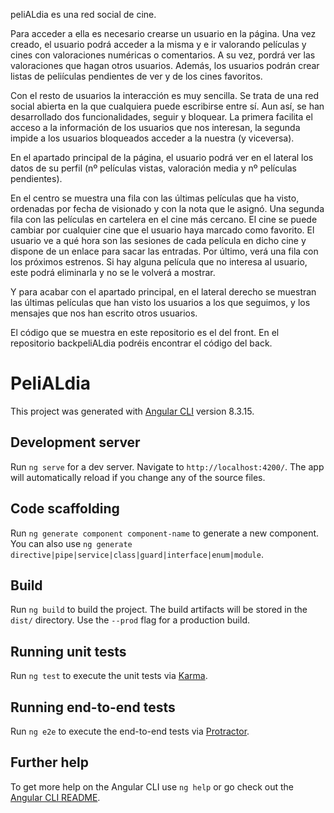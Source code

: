 peliALdia es una red social de cine.

Para acceder a ella es necesario crearse un usuario en la página. Una vez creado, el usuario podrá acceder a la misma y e ir valorando películas y cines con valoraciones numéricas o comentarios. A su vez, pordrá ver las valoraciones que hagan otros usuarios. Además, los usuarios podrán crear listas de peliículas pendientes de ver y de los cines favoritos.

Con el resto de usuarios la interacción es muy sencilla. Se trata de una red social abierta en la que cualquiera puede escribirse entre sí. Aun así, se han desarrollado dos funcionalidades, seguir y bloquear. La primera facilita el acceso a la información de los usuarios que nos interesan, la segunda impide a los usuarios bloqueados acceder a la nuestra (y viceversa).

En el apartado principal de la página, el usuario podrá ver en el lateral los datos de su perfil (nº películas vistas, valoración media y nº películas pendientes). 

En el centro se muestra una fila con las últimas películas que ha visto, ordenadas por fecha de visionado y con la nota que le asignó. Una segunda fila con las películas en cartelera en el cine más cercano. El cine se puede cambiar por cualquier cine que el usuario haya marcado como favorito. El usuario ve a qué hora son las sesiones de cada película en dicho cine y dispone de un enlace para sacar las entradas. Por último, verá una fila con los próximos estrenos. Si hay alguna película que no interesa al usuario, este podrá eliminarla y no se le volverá a mostrar.

Y para acabar con el apartado principal, en el lateral derecho se muestran las últimas películas que han visto los usuarios a los que seguimos, y los mensajes que nos han escrito otros usuarios.

El código que se muestra en este repositorio es el del front. En el repositorio backpeliALdia podréis encontrar el código del back.


# PeliALdia

This project was generated with [Angular CLI](https://github.com/angular/angular-cli) version 8.3.15.

## Development server

Run `ng serve` for a dev server. Navigate to `http://localhost:4200/`. The app will automatically reload if you change any of the source files.

## Code scaffolding

Run `ng generate component component-name` to generate a new component. You can also use `ng generate directive|pipe|service|class|guard|interface|enum|module`.

## Build

Run `ng build` to build the project. The build artifacts will be stored in the `dist/` directory. Use the `--prod` flag for a production build.

## Running unit tests

Run `ng test` to execute the unit tests via [Karma](https://karma-runner.github.io).

## Running end-to-end tests

Run `ng e2e` to execute the end-to-end tests via [Protractor](http://www.protractortest.org/).

## Further help

To get more help on the Angular CLI use `ng help` or go check out the [Angular CLI README](https://github.com/angular/angular-cli/blob/master/README.md).
